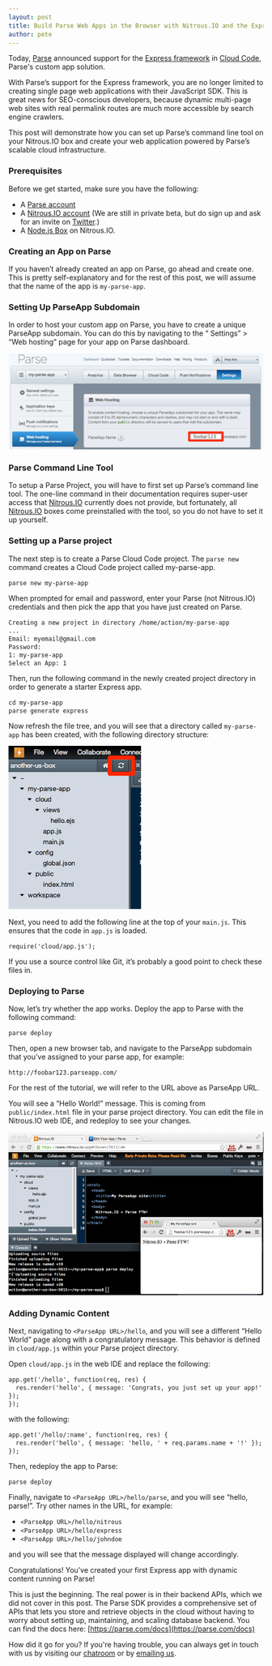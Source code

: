 ```yaml
---
layout: post
title: Build Parse Web Apps in the Browser with Nitrous.IO and the Express Framework
author: pete
---
```


Today, [Parse](https://parse.com/) announced support for the [Express framework](http://expressjs.com/)
in [Cloud Code](https://www.parse.com/products/cloud_code), Parse's custom app solution.

With Parse&rsquo;s support for the Express framework, you are no longer limited
to creating single page web applications with their JavaScript SDK. This is
great news for SEO-conscious developers, because dynamic multi-page web
sites with real permalink routes are much more accessible by search
engine crawlers.

This post will demonstrate how you can set up Parse&rsquo;s command line
tool on your Nitrous.IO box and create your web application powered by
Parse&rsquo;s scalable cloud infrastructure.

### Prerequisites

Before we get started, make sure you have the following:

* A [Parse account](https://parse.com/#signup)
* A [Nitrous.IO account](https://www.nitrous.io/) (We are still in
  private beta, but do sign up and ask for an invite on
  [Twitter](https://www.twitter.com/nitrousio).)
* A [Node.js Box](http://help.nitrous.io/box-new/) on Nitrous.IO.

<!--break-->

### Creating an App on Parse

If you haven&rsquo;t already created an app on Parse, go ahead and
create one. This is pretty self-explanatory and for the rest of this
post, we will assume that the name of the app is `my-parse-app`.

### Setting Up ParseApp Subdomain

In order to host your custom app on Parse, you have to create a
unique ParseApp subdomain. You can do this by navigating to the &ldquo;
Settings&rdquo; &gt; &ldquo;Web hosting&rdquo; page for your app on Parse
dashboard.

![ParseApp Subdomain](/images/parse-subdomain.png)

### Parse Command Line Tool

To setup a Parse Project, you will have to first set up Parse&rsquo;s
command line tool. The one-line command in their documentation requires
super-user access that [Nitrous.IO](https://www.nitrous.io/) currently
does not provide, but fortunately, all [Nitrous.IO](https://www.nitrous.io/)
boxes come preinstalled with the tool, so you do not have to set it up
yourself.

### Setting up a Parse project

The next step is to create a Parse Cloud Code project. The `parse new`
command creates a Cloud Code project called my-parse-app.

    parse new my-parse-app

When prompted for email and password, enter your Parse (not Nitrous.IO)
credentials and then pick the app that you have just created on Parse.

    Creating a new project in directory /home/action/my-parse-app
    ...
    Email: myemail@gmail.com
    Password: 
    1: my-parse-app
    Select an App: 1

Then, run the following command in the newly created project directory
in order to generate a starter Express app.

    cd my-parse-app
    parse generate express

Now refresh the file tree, and you will see that a directory called
`my-parse-app` has been created, with the following directory structure:

![File Tree](/images/parse-filetree.png)

Next, you need to add the following line at the top of your `main.js`.
This ensures that the code in `app.js` is loaded.

    require('cloud/app.js');

If you use a source control like Git, it&rsquo;s probably a good point
to check these files in.

### Deploying to Parse

Now, let&rsquo;s try whether the app works. Deploy the app to Parse with
the following command:

    parse deploy

Then, open a new browser tab, and navigate to the ParseApp subdomain
that you&rsquo;ve assigned to your parse app, for example:

    http://foobar123.parseapp.com/

For the rest of the tutorial, we will refer to the URL above as ParseApp
URL.

You will see a &ldquo;Hello World!&rdquo; message. This is coming from
`public/index.html` file in your parse project directory. You can edit
the file in Nitrous.IO web IDE, and redeploy to see your changes.

![Parse App Preview](/images/parse-preview.png)

### Adding Dynamic Content

Next, navigating to `<ParseApp URL>/hello`, and you will see a different
&ldquo;Hello World&rdquo; page along with a congratulatory message. This
behavior is defined in `cloud/app.js` within your Parse project directory.

Open `cloud/app.js` in the web IDE and replace the following:

    app.get('/hello', function(req, res) {
      res.render('hello', { message: 'Congrats, you just set up your app!' });
    });

with the following:

    app.get('/hello/:name', function(req, res) {
      res.render('hello', { message: 'hello, ' + req.params.name + '!' });
    });

Then, redeploy the app to Parse:

    parse deploy

Finally, navigate to `<ParseApp URL>/hello/parse`, and you will see
&ldquo;hello, parse!&rdquo;. Try other names in the URL, for example:

* `<ParseApp URL>/hello/nitrous`
* `<ParseApp URL>/hello/express`
* `<ParseApp URL>/hello/johndoe`

and you will see that the message displayed will change accordingly.

Congratulations! You&rsquo;ve created your first Express app with dynamic
content running on Parse!

This is just the beginning. The real power is in their backend APIs, which
we did not cover in this post. The Parse SDK provides a comprehensive
set of APIs that lets you store and retrieve objects in the cloud without
having to worry about setting up, maintaining, and scaling database backend.
You can find the docs here: [https://parse.com/docs](https://parse.com/docs)

How did it go for you? If you're having trouble, you can always get in touch with us by visiting our [chatroom](https://www.nitrous.io/chat) or by [emailing us](mailto:support@nitrous.io).
